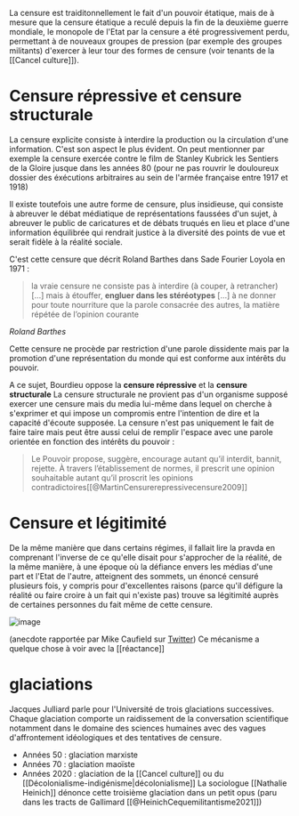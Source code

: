 La censure est traiditonnellement le fait d'un pouvoir étatique, mais de à mesure que la censure étatique a reculé depuis la fin de la deuxième guerre mondiale, le monopole de l'Etat par la censure a été progressivement perdu, permettant à de nouveaux groupes de pression (par exemple des groupes militants) d'exercer à leur tour des formes de censure (voir tenants de la  [[Cancel culture]]).

# Censure répressive et censure structurale

La censure explicite consiste à interdire la production ou la circulation d'une information. C'est son aspect le plus évident. On peut mentionner par exemple la censure exercée contre le film de Stanley Kubrick les Sentiers de la Gloire jusque dans les années 80 (pour ne pas rouvrir le douloureux dossier des éxécutions arbitraires au sein de l'armée française entre 1917 et 1918)

Il existe toutefois une autre forme de censure, plus insidieuse, qui consiste à abreuver le débat médiatique de représentations faussées d'un sujet, à abreuver le public de caricatures et de débats truqués en lieu et place d'une information équilibrée qui rendrait justice à la diversité des points de vue et serait fidèle à la réalité sociale. 

C'est cette censure que décrit Roland Barthes dans Sade Fourier Loyola en 1971 : 

>la vraie censure ne consiste pas à interdire (à couper, à retrancher) [...] mais à étouffer, **engluer dans les stéréotypes** […] à ne donner pour toute nourriture que la parole consacrée des autres, la matière répétée de l’opinion courante

<cite> Roland Barthes </cite>

Cette censure ne procède par restriction d'une parole dissidente mais par la promotion d'une représentation du monde qui est conforme aux intérêts du pouvoir.

A ce sujet, Bourdieu oppose la **censure répressive** et la **censure structurale**
La censure structurale ne provient pas d'un organisme supposé exercer une censure mais du media lui-même dans lequel on cherche à s'exprimer et qui impose un compromis entre l'intention de dire et la capacité d'écoute supposée. La censure n'est pas uniquement le fait de faire taire mais peut être aussi celui de remplir l'espace avec une parole orientée en fonction des intérêts du pouvoir : 

>Le Pouvoir propose, suggère, encourage autant qu’il interdit, bannit, rejette. À travers l’établissement de normes, il prescrit une opinion souhaitable autant qu’il proscrit les opinions contradictoires[[@MartinCensurerepressivecensure2009]]

# Censure et légitimité

De la même manière que dans certains régimes, il fallait lire la pravda en comprenant l'inverse de ce qu'elle disait pour s'approcher de la réalité, de la même manière, à une époque où la défiance envers les médias d'une part et l'Etat de l'autre, atteignent des sommets, un énoncé censuré plusieurs fois, y compris pour d'excellentes raisons (parce qu'il défigure la réalité ou faire croire à un fait qui n'existe pas) trouve sa légitimité auprès de certaines personnes du fait même de cette censure. 

![image](censure_legit.png)

(anecdote rapportée par Mike Caufield sur [Twitter](https://twitter.com/holden/status/1397197778577731591))
Ce mécanisme a quelque chose à voir avec la [[réactance]]

# glaciations

Jacques Julliard parle pour l'Université de trois glaciations successives. Chaque glaciation comporte un raidissement de la conversation scientifique notamment dans le domaine des sciences humaines avec des vagues d'affrontement idéologiques et des tentatives de censure.  
- Années 50 : glaciation marxiste
- Années 70 : glaciation maoïste
- Années 2020 : glaciation de la [[Cancel culture]] ou du [[Décolonialisme-indigénisme|décolonialisme]]
La sociologue [[Nathalie Heinich]] dénonce cette troisième glaciation dans un petit opus (paru dans les tracts de Gallimard [[@HeinichCequemilitantisme2021]])